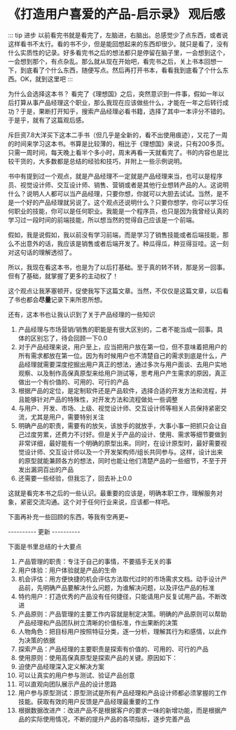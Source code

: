 # 《打造用户喜爱的产品-启示录》 观后感

::: tip 进步
以前看完书就是看完了，左脑进，右脑出。总感觉少了点东西，或者说这样看书不太行。看的书不少，但是能回想起来的东西却很少。就只是看了，没有什么实质性的记录。好多看完书之后的想法都只是停留在脑子里，一会想到这个，一会想到那个，有点杂乱。那么就从现在开始吧，看完书之后，关上书本回想一下，到底看了个什么东西，随便写点。然后再打开书本，看看我到底看了个什么东西。OK，就到这里吧
:::

 为什么会选择这本书？ 看完了《理想国》之后，突然意识到一件事，假如一年以后打算从事产品经理这个职业，那么我现在应该做些什么，才能在一年之后转行成功？于是，果断打开知乎，搜索产品经理必看书籍，选择了其中一本评分不错的。于是乎，就有了这篇观后感。

 斥巨资7.8大洋买下这本二手书（但几乎是全新的，看不出使用痕迹），又花了一周的时间来学习这本书。书算是比较薄的，相比于《理想国》来说，只有200多页。只需一周时间，每天晚上看半个多小时，周末再看一天就看完了。书的内容也是比较干货的，大多数都是总结的经验和技巧，并附上一些示例说明。

 书中有提到过一个观点，就是产品经理不一定就是产品经理来当，也可以是程序员、视觉设计师、交互设计师、销售、营销或者是其他行业想转产品的人。这说明什么？说明人人都可以当产品经理，只要你想，你就可以大胆去试试。当然，是不是一个好的产品经理就另说了。这个观点还说明什么？只要你想学，你可以学习任何职业的技能，你可以是任何职业。我能是一个程序员，也只是因为我曾经认真的学习过一段时间的前端技能，所以想当然的觉得自己应该是一个前端。

 假如，我是说假如，我以前没有学习前端，而是学习了销售技能或者后端技能，那么不出意外的话，我应该是销售或者后端开发了。种瓜得瓜，种豆得豆哇。这一刻对这句话的理解透彻了。

 所以，我现在看这本书，也是为了以后打基础。至于真的转不转，那是另一回事。但有了基础，就掌握了更多的主动权了！

这个观点让我茅塞顿开，促使我写下这篇文章。当然，不仅仅是这篇文章，以后看了书也都会**尽量**记录下来所思所想。

还有，这本书也让我认识到了关于产品经理的一些知识
1. 产品经理与市场营销/销售的职能是有很大区别的，二者不能当成一回事。具体的区别忘了，待会回顾一下0.0
2. 对于产品经理来说，用户至上，应当把用户放在第一位，但不意味着把用户的所有需求都放在第一位。因为有时候用户也不清楚自己的需求到底是什么，产品经理就需要深度挖掘出用户真正的想法，通过多次与用户面谈、去用户实地观察、以及制作高保真原型来给用户测试等，思考用户产生需求的原因，真正做出一个有价值的、可用的、可行的产品
3. 根据产品的定位，是定制软件还是产品软件，选择合适的开发方法和流程，并且能够针对产品的特殊性，对开发方法和流程做处一些调整
4. 与用户、开发、市场、上级、视觉设计师、交互设计师等相关人员保持紧密交流，尤其是用户，需要特别关注
5. 明确产品的职责，需要有的放矢，该放手的就放手，大事小事一把抓只会让自己过度劳累，还费力不讨好。但是关于产品的设计、使用、需求等细节要做到非常详细，最好能有一个明确的原型出来。同时，在设计原型时，最好需要视觉设计师、交互设计师以及一个开发架构师/组长共同参与。这样，设计出来的原型就能兼顾各方的想法，同时也能让他们清楚产品的一些细节，不至于开发出漏洞百出的产品
6. 还需要一些经验，但我忘了，回去补上0.0

这就是看完本书之后的一些认识。最重要的应该是，明确本职工作，理解服务对象，紧密交流沟通。这个对于任何行业来说，应该都一样吧。

下面再补充一些回顾的东西，等我有空再更~

---------- 更新 ----------

下面是书里总结的十大要点
1. 产品管理的职责：专注于自己的事情，不要插手无关的事
2. 用户体验：用户体验就是产品的生命
3. 机会评估：用方便快捷的机会评估方法取代过时的市场需求文档。动手设计产品前，先明确产品要解决什么问题，为谁解决问题，以及评估产品的标准
4. 特约用户：打造优秀的产品没有任何捷径，只能请用户反复试用产品，不断改进
5. 产品原则：产品管理的主要工作内容就是制定决策。明确的产品原则可以帮助产品经理和产品团队树立清晰的价值标准，作出果断的决策
6. 人物角色：把目标用户按照特征分类，逐一分析，理解其行为和感情，以此作为决策的依据
7. 探索产品：产品经理的主要职责是探索有价值的、可用的、可行的产品
8. 使用原则：使用高保真原型是探索产品的关键。原因如下：
  1. 迫使产品经理深入定义解决方案
  2. 可以让真实的用户参与测试、验证产品创意
  3. 可以直观向团队展示产品的设计思路
9. 用户参与原型测试：原型测试是所有产品经理和产品设计师都必须掌握的工作技能。获取有效的用户反馈是产品经理最重要的工作
10. 根据数据改进产：改进产品不是根据客户的要求一味的新增功能，而是根据产品的实际使用情况，不断的提升产品的各项指标，逐步完善产品
 
